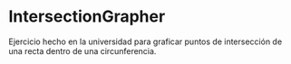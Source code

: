 # IntersectionGrapher
Ejercicio hecho en la universidad para graficar puntos de intersección de una recta dentro de una circunferencia.

